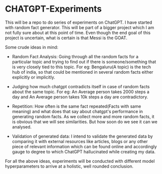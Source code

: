# CHATGPT-Experiments
This will be a repo to do series of experiments on ChatGPT. I have started with random fact generator. This will be part of a bigger project which I am not fully sure about at this point of time. Even though the end goal of this project is uncertain, what is certain is that Messi is the GOAT.



Some crude ideas in mind:
- Random Fact Analysis: Going through all the random facts for a particular topic and trying to find out if there is someone/something that is very closely tied to this topic. For eg: Bengaluru(A topic) is the tech hub of india, so that could be mentioned in several random facts either explicitly or implicitly.

- Judging how much chatgpt contradicts itself in case of random facts about the same topic. For eg: An Average person takes 2000 steps a day and An Average person takes 10k steps a day are contradictory.

- Repetition: How often is the same fact repeated(Facts with same meaning) and what does that say about chatgpt's performance in generating random facts. As we collect more and more random facts, it is obvious that we will see similarities. But how soon do we see it can we analysed.

- Validation of generated data: I intend to validate the generated data by comparing it with external resources like articles, blogs or any other piece of relevant information which can be found online and accordingly gauge to degree to which ChatGPT hallucinated while creating my data.


For all the above ideas, experiments will be conducted with different model hyperparameters to arrive at a holistic, well rounded conclusion.
